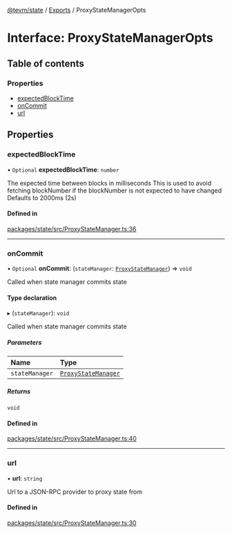 [@tevm/state](../README.md) / [Exports](../modules.md) / ProxyStateManagerOpts

# Interface: ProxyStateManagerOpts

## Table of contents

### Properties

- [expectedBlockTime](ProxyStateManagerOpts.md#expectedblocktime)
- [onCommit](ProxyStateManagerOpts.md#oncommit)
- [url](ProxyStateManagerOpts.md#url)

## Properties

### expectedBlockTime

• `Optional` **expectedBlockTime**: `number`

The expected time between blocks in milliseconds
This is used to avoid fetching blockNumber if the blockNumber is not expected to have changed
Defaults to 2000ms (2s)

#### Defined in

[packages/state/src/ProxyStateManager.ts:36](https://github.com/evmts/tevm-monorepo/blob/main/packages/state/src/ProxyStateManager.ts#L36)

___

### onCommit

• `Optional` **onCommit**: (`stateManager`: [`ProxyStateManager`](../classes/ProxyStateManager.md)) => `void`

Called when state manager commits state

#### Type declaration

▸ (`stateManager`): `void`

Called when state manager commits state

##### Parameters

| Name | Type |
| :------ | :------ |
| `stateManager` | [`ProxyStateManager`](../classes/ProxyStateManager.md) |

##### Returns

`void`

#### Defined in

[packages/state/src/ProxyStateManager.ts:40](https://github.com/evmts/tevm-monorepo/blob/main/packages/state/src/ProxyStateManager.ts#L40)

___

### url

• **url**: `string`

Url to a JSON-RPC provider to proxy state from

#### Defined in

[packages/state/src/ProxyStateManager.ts:30](https://github.com/evmts/tevm-monorepo/blob/main/packages/state/src/ProxyStateManager.ts#L30)
